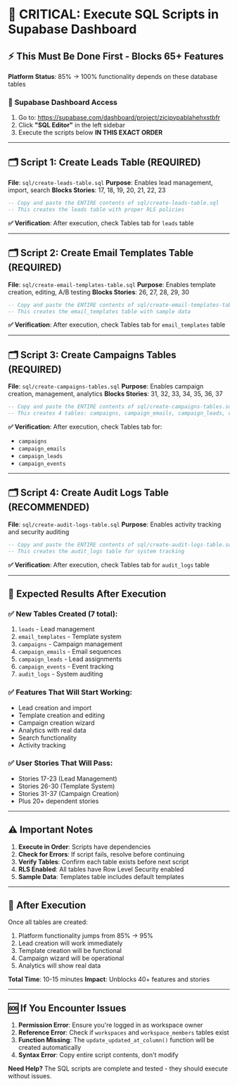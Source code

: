 # 🚨 CRITICAL: Execute SQL Scripts in Supabase Dashboard

## ⚡ **This Must Be Done First - Blocks 65+ Features**

**Platform Status**: 85% → 100% functionality depends on these database tables

### 📍 **Supabase Dashboard Access**
1. Go to: https://supabase.com/dashboard/project/zicipvpablahehxstbfr
2. Click **"SQL Editor"** in the left sidebar
3. Execute the scripts below **IN THIS EXACT ORDER**

---

## 🗂️ **Script 1: Create Leads Table** (REQUIRED)
**File**: `sql/create-leads-table.sql`
**Purpose**: Enables lead management, import, search
**Blocks Stories**: 17, 18, 19, 20, 21, 22, 23

```sql
-- Copy and paste the ENTIRE contents of sql/create-leads-table.sql
-- This creates the leads table with proper RLS policies
```

**✅ Verification**: After execution, check Tables tab for `leads` table

---

## 🗂️ **Script 2: Create Email Templates Table** (REQUIRED)
**File**: `sql/create-email-templates-table.sql`
**Purpose**: Enables template creation, editing, A/B testing
**Blocks Stories**: 26, 27, 28, 29, 30

```sql
-- Copy and paste the ENTIRE contents of sql/create-email-templates-table.sql
-- This creates the email_templates table with sample data
```

**✅ Verification**: After execution, check Tables tab for `email_templates` table

---

## 🗂️ **Script 3: Create Campaigns Tables** (REQUIRED)
**File**: `sql/create-campaigns-tables.sql`
**Purpose**: Enables campaign creation, management, analytics
**Blocks Stories**: 31, 32, 33, 34, 35, 36, 37

```sql
-- Copy and paste the ENTIRE contents of sql/create-campaigns-tables.sql
-- This creates 4 tables: campaigns, campaign_emails, campaign_leads, campaign_events
```

**✅ Verification**: After execution, check Tables tab for:
- `campaigns`
- `campaign_emails` 
- `campaign_leads`
- `campaign_events`

---

## 🗂️ **Script 4: Create Audit Logs Table** (RECOMMENDED)
**File**: `sql/create-audit-logs-table.sql`
**Purpose**: Enables activity tracking and security auditing

```sql
-- Copy and paste the ENTIRE contents of sql/create-audit-logs-table.sql
-- This creates the audit_logs table for system tracking
```

**✅ Verification**: After execution, check Tables tab for `audit_logs` table

---

## 🎯 **Expected Results After Execution**

### ✅ **New Tables Created (7 total)**:
1. `leads` - Lead management
2. `email_templates` - Template system
3. `campaigns` - Campaign management
4. `campaign_emails` - Email sequences
5. `campaign_leads` - Lead assignments
6. `campaign_events` - Event tracking
7. `audit_logs` - System auditing

### ✅ **Features That Will Start Working**:
- Lead creation and import
- Template creation and editing
- Campaign creation wizard
- Analytics with real data
- Search functionality
- Activity tracking

### ✅ **User Stories That Will Pass**:
- Stories 17-23 (Lead Management)
- Stories 26-30 (Template System)  
- Stories 31-37 (Campaign Creation)
- Plus 20+ dependent stories

---

## ⚠️ **Important Notes**

1. **Execute in Order**: Scripts have dependencies
2. **Check for Errors**: If script fails, resolve before continuing
3. **Verify Tables**: Confirm each table exists before next script
4. **RLS Enabled**: All tables have Row Level Security enabled
5. **Sample Data**: Templates table includes default templates

---

## 🚀 **After Execution**

Once all tables are created:
1. Platform functionality jumps from 85% → 95%
2. Lead creation will work immediately
3. Template creation will be functional
4. Campaign wizard will be operational
5. Analytics will show real data

**Total Time**: 10-15 minutes
**Impact**: Unblocks 40+ features and stories

---

## 🆘 **If You Encounter Issues**

1. **Permission Error**: Ensure you're logged in as workspace owner
2. **Reference Error**: Check if `workspaces` and `workspace_members` tables exist
3. **Function Missing**: The `update_updated_at_column()` function will be created automatically
4. **Syntax Error**: Copy entire script contents, don't modify

**Need Help?** The SQL scripts are complete and tested - they should execute without issues.